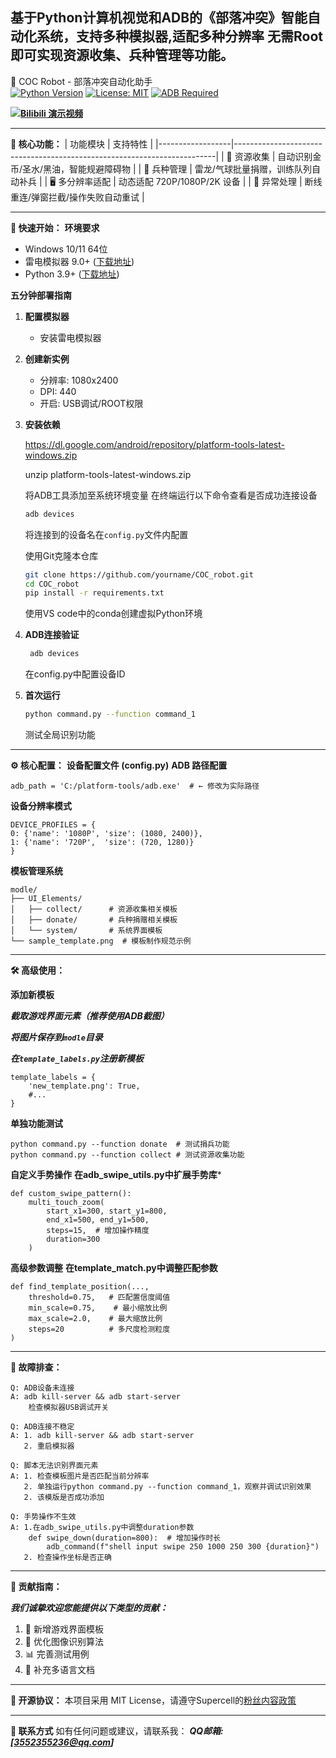 基于Python计算机视觉和ADB的《部落冲突》智能自动化系统，支持多种模拟器,适配多种分辨率
无需Root即可实现资源收集、兵种管理等功能。
---------------------------------
🏰 COC Robot - 部落冲突自动化助手    
[![Python Version](https://img.shields.io/badge/Python-3.9%2B-blue.svg)](https://www.python.org/)
[![License: MIT](https://img.shields.io/badge/License-MIT-green.svg)](https://opensource.org/licenses/MIT)
[![ADB Required](https://img.shields.io/badge/ADB-34.0.5+-orange.svg)](https://developer.android.com/studio/releases/platform-tools)

**[![Bilibili 演示视频](https://img.shields.io/badge/点击观看完整演示-00AEC5?logo=bilibili&logoColor=white)](https://www.bilibili.com/video/BV1g8RVYAEQv)**

---------------------------------
**🌟 核心功能：**
| 功能模块         | 支持特性                                                                 |
|------------------|-------------------------------------------------------------------------|
| 🔄 资源收集       | 自动识别金币/圣水/黑油，智能规避障碍物                                   |
| 🐉 兵种管理       | 雷龙/气球批量捐赠，训练队列自动补兵                                      |
| 🖥️ 多分辨率适配   | 动态适配 720P/1080P/2K 设备                                             |
| 🚨 异常处理       | 断线重连/弹窗拦截/操作失败自动重试                                       |

---------------------------------
**🚀 快速开始：**
****环境要求****
- Windows 10/11 64位
- 雷电模拟器 9.0+ ([下载地址](https://www.ldmnq.com))
- Python 3.9+ ([下载地址](https://www.python.org/downloads/))

**五分钟部署指南**

1. **配置模拟器**
   - 安装雷电模拟器
   
2. **创建新实例**
   - 分辨率: 1080x2400
   - DPI: 440
   - 开启: USB调试/ROOT权限

3. **安装依赖**
   
    https://dl.google.com/android/repository/platform-tools-latest-windows.zip
   
    unzip platform-tools-latest-windows.zip
   
   将ADB工具添加至系统环境变量
   在终端运行以下命令查看是否成功连接设备
    
    ```bash
    adb devices
    ```
    将连接到的设备名在`config.py`文件内配置

    使用Git克隆本仓库
    ```bash
    git clone https://github.com/yourname/COC_robot.git
    cd COC_robot
    pip install -r requirements.txt
    ```

    使用VS code中的conda创建虚拟Python环境

4. **ADB连接验证**
   ```bash
    adb devices
   ```
    在config.py中配置设备ID

6. **首次运行**
   ```bash
   python command.py --function command_1
   ```
   测试全局识别功能
---------------------------------
**⚙️ 核心配置：**
**设备配置文件 (config.py)**
**ADB 路径配置**


    adb_path = 'C:/platform-tools/adb.exe'  # ← 修改为实际路径

    
**设备分辨率模式**


    DEVICE_PROFILES = {
    0: {'name': '1080P', 'size': (1080, 2400)},
    1: {'name': '720P',  'size': (720, 1280)}
    }

    
**模板管理系统**

    modle/
    ├── UI_Elements/
    │   ├── collect/      # 资源收集相关模板
    │   ├── donate/       # 兵种捐赠相关模板
    │   └── system/       # 系统界面模板
    └── sample_template.png  # 模板制作规范示例
---------------------------------
**🛠️ 高级使用：**

**添加新模板**

***截取游戏界面元素（推荐使用ADB截图）***

***将图片保存到`modle`目录***

***在`template_labels.py`注册新模板***

    template_labels = {
        'new_template.png': True,
        #...
    }

**单独功能测试**

    python command.py --function donate  # 测试捐兵功能
    python command.py --function collect # 测试资源收集功能

**自定义手势操作**
****在adb_swipe_utils.py中扩展手势库*****

    def custom_swipe_pattern():
        multi_touch_zoom(
            start_x1=300, start_y1=800, 
            end_x1=500, end_y1=500,
            steps=15,  # 增加操作精度
            duration=300
        )

****高级参数调整****
****在template_match.py中调整匹配参数****

    def find_template_position(...,
        threshold=0.75,   # 匹配置信度阈值
        min_scale=0.75,    # 最小缩放比例
        max_scale=2.0,    # 最大缩放比例
        steps=20          # 多尺度检测粒度
    )
    
---------------------------------
**🚨 故障排查：**

    Q: ADB设备未连接
    A: adb kill-server && adb start-server
        检查模拟器USB调试开关

    Q: ADB连接不稳定
    A: 1. adb kill-server && adb start-server
       2. 重启模拟器

    Q: 脚本无法识别界面元素
    A: 1. 检查模板图片是否匹配当前分辨率
       2. 单独运行python command.py --function command_1，观察并调试识别效果
       2. 该模版是否成功添加

    Q: 手势操作不生效
    A: 1.在adb_swipe_utils.py中调整duration参数
        def swipe_down(duration=800):  # 增加操作时长
            adb_command(f"shell input swipe 250 1000 250 300 {duration}")
       2. 检查操作坐标是否正确
---------------------------------
**🤝 贡献指南：**

***我们诚挚欢迎您能提供以下类型的贡献：***
1. 🎯 新增游戏界面模板
2. 🧩 优化图像识别算法 
3. 📊 完善测试用例 
4. 📝 补充多语言文档

--------------------------------
**📄 开源协议：**
    本项目采用 MIT License，请遵守Supercell的[粉丝内容政策](https://www.supercell.com/fan-content-policy)

--------------------------------
**📧 联系方式**
如有任何问题或建议，请联系我：
***QQ邮箱:[3552355236@qq.com]***
